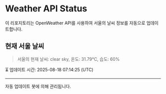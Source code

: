 
# Weather API Status

이 리포지토리는 OpenWeather API를 사용하여 서울의 날씨 정보를 자동으로 업데이트합니다.

## 현재 서울 날씨
> 서울의 현재 날씨: clear sky, 온도: 31.79°C, 습도: 60%

⏳ 업데이트 시간: 2025-08-18 07:14:25 (UTC)

---
자동 업데이트 봇에 의해 관리됩니다.
